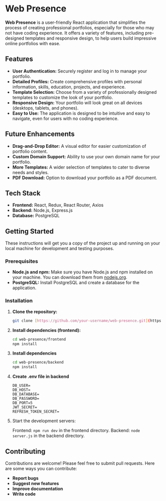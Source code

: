 # Web Presence

**Web Presence** is a user-friendly React application that simplifies the process of creating professional portfolios, especially for those who may not have coding experience. It offers a variety of features, including pre-designed templates and responsive design, to help users build impressive online portfolios with ease.

## Features

- **User Authentication:** Securely register and log in to manage your portfolio.
- **Detailed Profiles:** Create comprehensive profiles with personal information, skills, education, projects, and experience.
- **Template Selection:** Choose from a variety of professionally designed templates to customize the look of your portfolio.
- **Responsive Design:** Your portfolio will look great on all devices (desktops, tablets, and phones).
- **Easy to Use:** The application is designed to be intuitive and easy to navigate, even for users with no coding experience.

## Future Enhancements

- **Drag-and-Drop Editor:** A visual editor for easier customization of portfolio content.
- **Custom Domain Support:** Ability to use your own domain name for your portfolio.
- **More Templates:** A wider selection of templates to cater to diverse needs and styles.
- **PDF Download:** Option to download your portfolio as a PDF document.

## Tech Stack

- **Frontend:** React, Redux, React Router, Axios
- **Backend:** Node.js, Express.js
- **Database:** PostgreSQL

## Getting Started

These instructions will get you a copy of the project up and running on your local machine for development and testing purposes.

### Prerequisites

- **Node.js and npm:** Make sure you have Node.js and npm installed on your machine. You can download them from [nodejs.org](https://nodejs.org/).
- **PostgreSQL:** Install PostgreSQL and create a database for the application.

### Installation

1. **Clone the repository:**

   ```bash
   git clone [https://github.com/your-username/web-presence.git](https://github.com/your-username/web-presence.git)

   ```

2. **Install dependencies (frontend):**

   ```Bash
   cd web-presence/frontend
   npm install
   ```

3. **Install dependencies**

   ```Bash
   cd web-presence/backend
   npm install
   ```

4. **Create .env file in backend**
   ```Set the follwoing data
   DB_USER=
   DB_HOST=
   DB_DATABASE=
   DB_PASSWORD=
   DB_PORT=5
   JWT_SECRET=
   REFRESH_TOKEN_SECRET=
   ```  

5. Start the development servers:

   Frontend: ```npm run dev``` in the frontend directory.
   Backend: ```node server.js``` in the backend directory.

## Contributing

Contributions are welcome! Please feel free to submit pull requests.
Here are some ways you can contribute:

 - **Report bugs**
 - **Suggest new features**
 - **Improve documentation**
 - **Write code**
